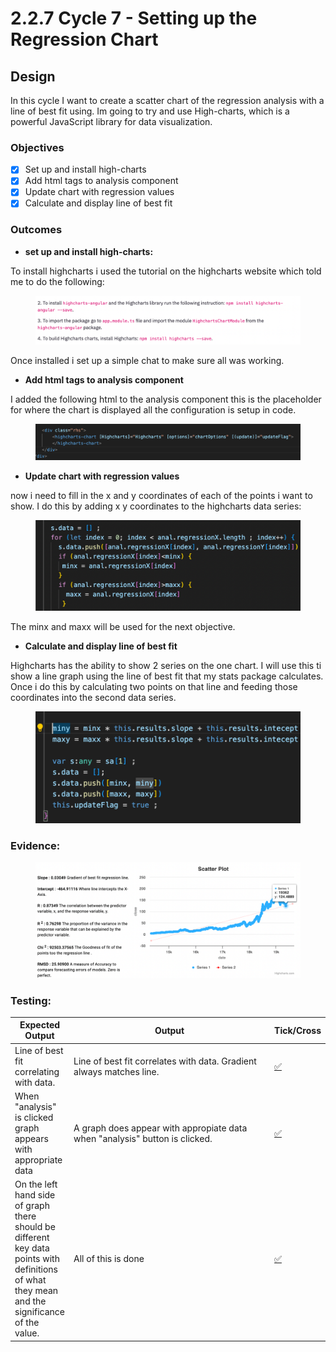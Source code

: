 # 2.2.7 Cycle 7 - Setting up the Regression Chart

## Design

In this cycle I want to create a scatter chart of the regression analysis with a line of best fit using. Im going to try and use High-charts, which is a powerful JavaScript library for data visualization.&#x20;

### Objectives

* [x] Set up and install high-charts
* [x] Add html tags to analysis component
* [x] Update chart with regression values
* [x] Calculate and display line of best fit

### Outcomes

* **set up and install high-charts:**

To install highcharts i used the tutorial on the highcharts website which told me to do the following:&#x20;

<figure><img src="../.gitbook/assets/image (1) (1) (1) (1) (1).png" alt=""><figcaption></figcaption></figure>

Once installed i set up a simple chat to make sure all was working.

* **Add html tags to analysis component**

I added the following html to the analysis component this is the placeholder for where the chart is displayed all the configuration is setup in code.

<figure><img src="../.gitbook/assets/image (2) (1) (1).png" alt=""><figcaption></figcaption></figure>

* **Update chart with regression values**

now i need to fill in the x and y coordinates of each of the points i want to show. I do this by adding x y coordinates to the highcharts data series:

<figure><img src="../.gitbook/assets/image (3) (1).png" alt=""><figcaption></figcaption></figure>

The minx and maxx will be used for the next objective.



* **Calculate and display line of best fit**

Highcharts has the ability to show 2 series on the one chart. I will use this ti show a line graph using the line of best fit that my stats package calculates. Once i do this by calculating two points on that line and feeding those coordinates into the second data series.

<figure><img src="../.gitbook/assets/image (1) (1) (1) (1).png" alt=""><figcaption></figcaption></figure>

### Evidence:&#x20;

<figure><img src="../.gitbook/assets/image (24).png" alt=""><figcaption></figcaption></figure>





### Testing:



<table><thead><tr><th>Expected Output</th><th width="313">Output</th><th>Tick/Cross</th></tr></thead><tbody><tr><td>Line of best fit correlating with data.</td><td>Line of best fit correlates with data. Gradient always matches line.</td><td><a href="https://fsymbols.com/signs/tick/">✅</a></td></tr><tr><td>When  "analysis" is clicked graph appears with appropriate data</td><td>A graph does appear with appropiate data when "analysis" button is clicked.</td><td><a href="https://fsymbols.com/signs/tick/">✅</a></td></tr><tr><td>On the left hand side of graph there should be different key data points with definitions of what they mean and the significance of the value.</td><td>All of this is done</td><td><a href="https://fsymbols.com/signs/tick/">✅</a></td></tr></tbody></table>

